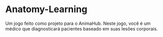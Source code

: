 # Anatomy-Learning
Um jogo feito como projeto para o AnimaHub. Neste jogo, você é um médico que diagnosticará pacientes baseado em suas lesões corporais.
